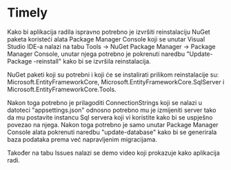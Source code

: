 # Timely
Kako bi aplikacija radila ispravno potrebno je izvršiti reinstalaciju NuGet paketa koristeći alata Package Manager Console koji se unutar Visual Studio IDE-a nalazi na tabu Tools -> NuGet Package Manager -> Package Manager Console, unutar njega potrebno je pokrenuti naredbu "Update-Package -reinstall" kako bi se izvršila reinstalacija.

NuGet paketi koji su potrebni i koji će se instalirati prilikom reinstalacije su: Microsoft.EntityFrameworkCore, Microsoft.EntityFrameworkCore.SqlServer i Microsoft.EntityFrameworkCore.Tools.

Nakon toga potrebno je prilagoditi ConnectionStrings koji se nalazi u datoteci "appsettings.json" odnosno potrebno mu je izmijeniti server tako da mu postavite instancu Sql servera koji vi koristite kako bi se uspješno povezao na njega. Nakon toga potrebno je samo unutar Package Manager Console alata pokrenuti naredbu "update-database" kako bi se generirala baza podataka prema već napravljenim migracijama.

Također na tabu Issues nalazi se demo video koji prokazuje kako aplikacija radi.

